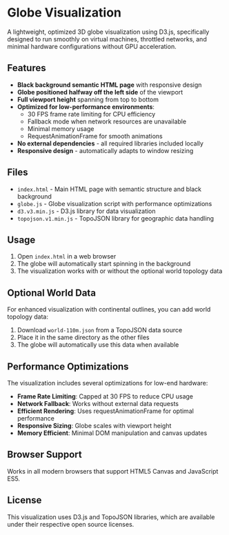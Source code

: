 # Globe Visualization

A lightweight, optimized 3D globe visualization using D3.js, specifically designed to run smoothly on virtual machines, throttled networks, and minimal hardware configurations without GPU acceleration.

## Features

- **Black background semantic HTML page** with responsive design
- **Globe positioned halfway off the left side** of the viewport
- **Full viewport height** spanning from top to bottom
- **Optimized for low-performance environments**:
  - 30 FPS frame rate limiting for CPU efficiency
  - Fallback mode when network resources are unavailable
  - Minimal memory usage
  - RequestAnimationFrame for smooth animations
- **No external dependencies** - all required libraries included locally
- **Responsive design** - automatically adapts to window resizing

## Files

- `index.html` - Main HTML page with semantic structure and black background
- `globe.js` - Globe visualization script with performance optimizations
- `d3.v3.min.js` - D3.js library for data visualization
- `topojson.v1.min.js` - TopoJSON library for geographic data handling

## Usage

1. Open `index.html` in a web browser
2. The globe will automatically start spinning in the background
3. The visualization works with or without the optional world topology data

## Optional World Data

For enhanced visualization with continental outlines, you can add world topology data:

1. Download `world-110m.json` from a TopoJSON data source
2. Place it in the same directory as the other files
3. The globe will automatically use this data when available

## Performance Optimizations

The visualization includes several optimizations for low-end hardware:

- **Frame Rate Limiting**: Capped at 30 FPS to reduce CPU usage
- **Network Fallback**: Works without external data requests
- **Efficient Rendering**: Uses requestAnimationFrame for optimal performance
- **Responsive Sizing**: Globe scales with viewport height
- **Memory Efficient**: Minimal DOM manipulation and canvas updates

## Browser Support

Works in all modern browsers that support HTML5 Canvas and JavaScript ES5.

## License

This visualization uses D3.js and TopoJSON libraries, which are available under their respective open source licenses.